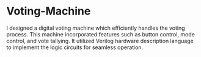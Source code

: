 # Voting-Machine
I designed a digital voting machine which efficiently handles the voting process. This machine incorporated features such as button control, mode control, and vote tallying. It utilized Verilog hardware description language to implement the logic circuits for seamless operation.
